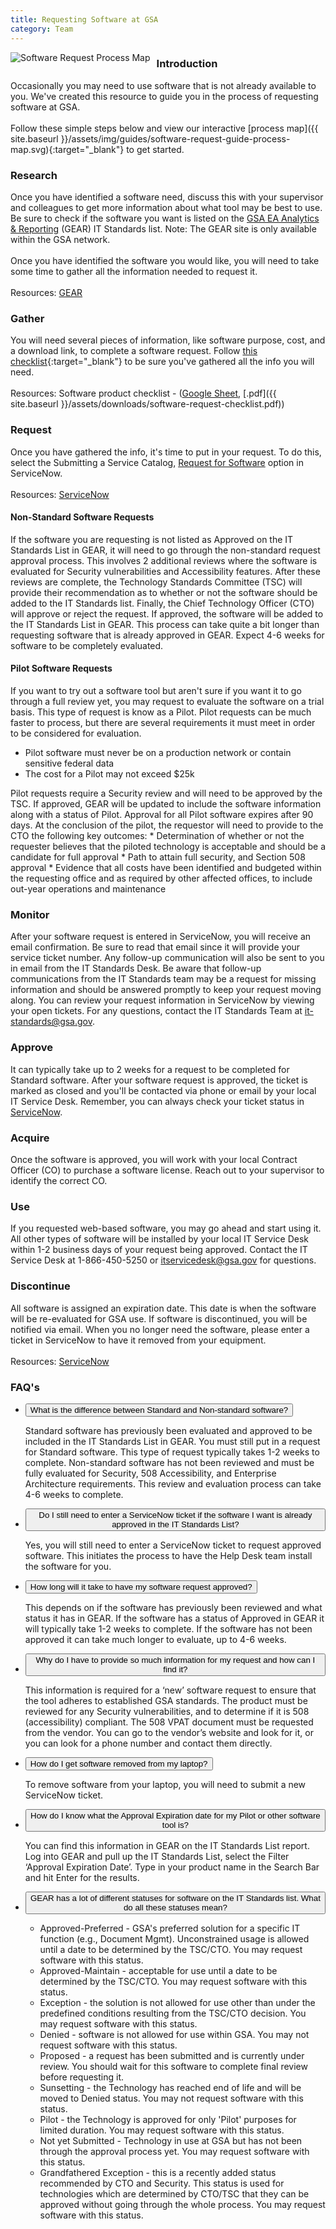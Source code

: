 ```yaml
---
title: Requesting Software at GSA
category: Team
---
```


  <a href="{{ site.baseurl }}/assets/img/guides/software-request-guide-process-map.svg" target="_blank"><img src="{{ site.baseurl }}/assets/img/guides/software-request-process-map.png"
    alt="Software Request Process Map"
    style="float: left;  margin-right: 10px;"></a>

### Introduction

Occasionally you may need to use software that is not already available to you. We've created this resource to guide you in the process of requesting software at GSA.<br>
<br>Follow these simple steps below and view our interactive [process map]({{ site.baseurl }}/assets/img/guides/software-request-guide-process-map.svg){:target="_blank"} to get started.

### Research
Once you have identified a software need, discuss this with your supervisor and colleagues to get more information about what tool may be best to use. Be sure to check if the software you want is listed on the [GSA EA Analytics & Reporting](https://ea.gsa.gov/#!/itstandards) (GEAR) IT Standards list. Note: The GEAR site is only available within the GSA network.<br><br> Once you have identified the software you would like, you will need to take some time to gather all the information needed to request it.
<br>
<br>
Resources: [GEAR](https://ea.gsa.gov/#!/itstandards)

### Gather
You will need several pieces of information, like software purpose, cost, and a download link, to complete a software request. Follow [this checklist](https://docs.google.com/a/gsa.gov/spreadsheets/d/1zIyZGdmEuWUeuko7yEaupETz2YGJQpOumHwiUntul64/edit?usp=sharing){:target="_blank"} to be sure you've gathered all the info you will need.
<br>
<br>
Resources: Software product checklist - ([Google Sheet](https://docs.google.com/a/gsa.gov/spreadsheets/d/1zIyZGdmEuWUeuko7yEaupETz2YGJQpOumHwiUntul64/edit?usp=sharing), [.pdf]({{ site.baseurl }}/assets/downloads/software-request-checklist.pdf))

### Request
Once you have gathered the info, it's time to put in your request. To do this, select the Submitting a Service Catalog, [Request for Software](https://gsa.service-now.com/GSA_Self-Service/software.do) option in ServiceNow.
<br>
<br>
Resources: [ServiceNow](https://gsa.service-now.com/GSA_Self-Service/software.do)

#### Non-Standard Software Requests
If the software you are requesting is not listed as Approved on the IT Standards List in GEAR, it will need to go through the non-standard request approval process. This involves 2 additional reviews where the software is evaluated for Security vulnerabilities and Accessibility features. After these reviews are complete, the Technology Standards Committee (TSC) will provide their recommendation as to whether or not the software should be added to the IT Standards list. Finally, the Chief Technology Officer (CTO) will approve or reject the request. If approved, the software will be added to the IT Standards List in GEAR. This process can take quite a bit longer than requesting software that is already approved in GEAR. Expect 4-6 weeks for software to be completely evaluated.

#### Pilot Software Requests
If you want to try out a software tool but aren't sure if you want it to go through a full review yet, you may request to evaluate the software on a trial basis. This type of request is know as a Pilot. Pilot requests can be much faster to process, but there are several requirements it must meet in order to be considered for evaluation.
<ul><li>Pilot software must never be on a production network or contain sensitive federal data</li><li>The cost for a Pilot may not exceed $25k</li></ul>
Pilot requests require a Security review and will need to be approved by the TSC. If approved, GEAR will be updated to include the software information along with a status of Pilot. Approval for all Pilot software expires after 90 days.
At the conclusion of the pilot, the requestor will need to provide to the CTO the following key outcomes:
* Determination of whether or not the requester believes that the piloted technology is acceptable and should be a candidate for full approval
* Path to attain full security, and Section 508 approval
* Evidence that all costs have been identified and budgeted within the requesting office and as required by other affected offices, to include out-year operations and maintenance

### Monitor
After your software request is entered in ServiceNow, you will receive an email confirmation. Be sure to read that email since it will provide your service ticket number.  Any follow-up communication will also be sent to you in email from the IT Standards Desk. Be aware that follow-up communications from the IT Standards team may be a request for missing information and should be answered promptly to keep your request moving along. You can review your request information in ServiceNow by viewing your open tickets. For any questions, contact the IT Standards Team at [it-standards@gsa.gov](mailto:it-standards@gsa.gov).

### Approve
It can typically take up to 2 weeks for a request to be completed for Standard software. After your software request is approved, the ticket is marked as closed and you'll be contacted via phone or email by your local IT Service Desk. Remember, you can always check your ticket status in [ServiceNow](https://gsa.service-now.com/GSA_Self-Service/home.do).

### Acquire
Once the software is approved, you will work with your local Contract Officer (CO) to purchase a software license. Reach out to your supervisor to identify the correct CO.

### Use
If you requested web-based software, you may go ahead and start using it.
All other types of software will be installed by your local IT Service Desk within 1-2 business days of your request being approved. Contact the IT Service Desk at 1-866-450-5250 or [itservicedesk@gsa.gov](mailto:itservicedesk@gsa.gov) for questions.

### Discontinue
All software is assigned an expiration date. This date is when the software will be re-evaluated for GSA use. If software is discontinued, you will be notified via email.
When you no longer need the software, please enter a ticket in ServiceNow to have it removed from your equipment.
<br>
<br>
Resources: [ServiceNow](https://gsa.service-now.com/GSA_Self-Service/home.do)

### FAQ's

<ul class="usa-accordion">
  <li>
    <button class="usa-accordion-button"
      aria-expanded="true" aria-controls="Question-1">
      What is the difference between Standard and Non-standard software?
    </button>
    <div id="Question-1" class="usa-accordion-content">
      <p>
      Standard software has previously been evaluated and approved to be included in the IT Standards List in GEAR. You must still put in a request for Standard software. This type of request typically takes 1-2 weeks to complete.
      Non-standard software has not been reviewed and must be fully evaluated for Security, 508 Accessibility, and Enterprise Architecture requirements. This review and evaluation process can take 4-6 weeks to complete.
      </p>
    </div>
  </li>
  <li>
    <button class="usa-accordion-button"
      aria-controls="Question-2">
      Do I still need to enter a ServiceNow ticket if the software I want is already approved in the IT Standards List?
    </button>
    <div id="Question-2" class="usa-accordion-content">
      <p>
      Yes, you will still need to enter a ServiceNow ticket to request approved software. This initiates the process to have the Help Desk team install the software for you.
      </p>
    </div>
  </li>
  <li>
    <button class="usa-accordion-button"
      aria-controls="Question-3">
      How long will it take to have my software request approved?
    </button>
    <div id="Question-3" class="usa-accordion-content">
      <p>
      This depends on if the software has previously been reviewed and what status it has in GEAR. If the software has a status of Approved in GEAR it will typically take 1-2 weeks to complete. If the software has not been approved it can take much longer to evaluate, up to 4-6 weeks.
      </p>
    </div>
  </li>
  <li>
    <button class="usa-accordion-button"
      aria-controls="Question-4">
      Why do I have to provide so much information for my request and how can I find it?
    </button>
    <div id="Question-4" class="usa-accordion-content">
      <p>
      This information is required for a ‘new’ software request to ensure that the tool adheres to established GSA standards.  The product must be reviewed for any Security vulnerabilities, and to determine if it is 508 (accessibility) compliant.  The 508 VPAT document must be requested from the vendor. You can go to the vendor’s website and look for it, or you can look for a phone number and contact them directly.
      </p>
    </div>
  </li>
  <li>
    <button class="usa-accordion-button"
      aria-controls="Question-5">
      How do I get software removed from my laptop?
    </button>
    <div id="Question-5" class="usa-accordion-content">
      <p>
      To remove software from your laptop, you will need to submit a new ServiceNow ticket.
      </p>
    </div>
  </li>
  <li>
    <button class="usa-accordion-button"
      aria-controls="Question-6">
      How do I know what the Approval Expiration date for my Pilot or other software tool is?
    </button>
    <div id="Question-6" class="usa-accordion-content">
      <p>
      You can find this information in GEAR on the IT Standards List report.  Log into GEAR and pull up the IT Standards List, select the Filter ‘Approval Expiration Date’.  Type in your product name in the Search Bar and hit Enter for the results.
      </p>
    </div>
  </li>
  <li>
    <button class="usa-accordion-button"
      aria-controls="Question-7">
      GEAR has a lot of different statuses for software on the IT Standards list. What do all these statuses mean?
    </button>
    <div id="Question-7" class="usa-accordion-content">
      <ul><li>  Approved-Preferred - GSA's preferred solution for a specific IT function (e.g., Document Mgmt). Unconstrained usage is allowed until a date to be determined by the TSC/CTO. You may request software with this status.</li>
<li>Approved-Maintain - acceptable for use until a date to be determined by the TSC/CTO. You may request software with this status.</li>
<li>Exception - the solution is not allowed for use other than under the predefined conditions resulting from the TSC/CTO decision. You may request software with this status.</li>
<li>Denied - software is not allowed for use within GSA. You may not request software with this status.</li>
<li>Proposed - a request has been submitted and is currently under review. You should wait for this software to complete final review before requesting it. </li>
<li>Sunsetting - the Technology has reached end of life and will be moved to Denied status. You may not request software with this status.</li>
<li>Pilot - the Technology is approved for only 'Pilot' purposes for limited duration. You may request software with this status.</li>
<li>Not yet Submitted - Technology in use at GSA but has not been through the approval process yet. You may request software with this status.</li>
<li>Grandfathered Exception - this is a recently added status recommended by CTO and Security.  This status is used for technologies which are determined by CTO/TSC that they can be approved without going through the whole process. You may request software with this status.</li>
</ul>
    </div>
  </li>
</ul>
